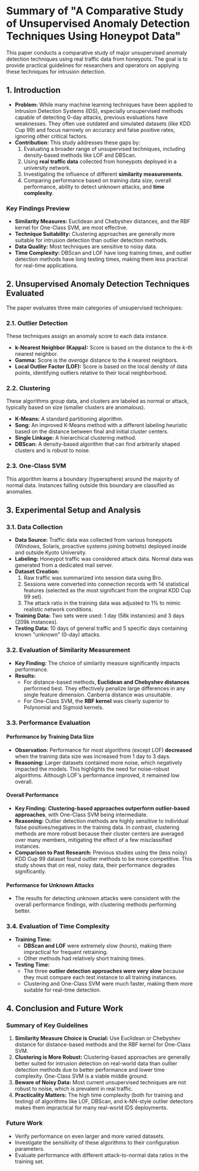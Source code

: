 # Summary of "A Comparative Study of Unsupervised Anomaly Detection Techniques Using Honeypot Data"

This paper conducts a comparative study of major unsupervised anomaly detection techniques using real traffic data from honeypots. The goal is to provide practical guidelines for researchers and operators on applying these techniques for intrusion detection.

## 1. Introduction

*   **Problem:** While many machine learning techniques have been applied to Intrusion Detection Systems (IDS), especially unsupervised methods capable of detecting 0-day attacks, previous evaluations have weaknesses. They often use outdated and simulated datasets (like KDD Cup 99) and focus narrowly on accuracy and false positive rates, ignoring other critical factors.
*   **Contribution:** This study addresses these gaps by:
    1.  Evaluating a broader range of unsupervised techniques, including density-based methods like LOF and DBScan.
    2.  Using **real traffic data** collected from honeypots deployed in a university network.
    3.  Investigating the influence of different **similarity measurements**.
    4.  Comparing performance based on training data size, overall performance, ability to detect unknown attacks, and **time complexity**.

### Key Findings Preview

*   **Similarity Measures:** Euclidean and Chebyshev distances, and the RBF kernel for One-Class SVM, are most effective.
*   **Technique Suitability:** Clustering approaches are generally more suitable for intrusion detection than outlier detection methods.
*   **Data Quality:** Most techniques are sensitive to noisy data.
*   **Time Complexity:** DBScan and LOF have long training times, and outlier detection methods have long testing times, making them less practical for real-time applications.

## 2. Unsupervised Anomaly Detection Techniques Evaluated

The paper evaluates three main categories of unsupervised techniques:

### 2.1. Outlier Detection

These techniques assign an anomaly score to each data instance.
*   **k-Nearest Neighbor (Kappa):** Score is based on the distance to the *k*-th nearest neighbor.
*   **Gamma:** Score is the *average* distance to the *k* nearest neighbors.
*   **Local Outlier Factor (LOF):** Score is based on the local density of data points, identifying outliers relative to their local neighborhood.

### 2.2. Clustering

These algorithms group data, and clusters are labeled as normal or attack, typically based on size (smaller clusters are anomalous).
*   **K-Means:** A standard partitioning algorithm.
*   **Song:** An improved K-Means method with a different labeling heuristic based on the distance between final and initial cluster centers.
*   **Single Linkage:** A hierarchical clustering method.
*   **DBScan:** A density-based algorithm that can find arbitrarily shaped clusters and is robust to noise.

### 2.3. One-Class SVM

This algorithm learns a boundary (hypersphere) around the majority of normal data. Instances falling outside this boundary are classified as anomalies.

## 3. Experimental Setup and Analysis

### 3.1. Data Collection

*   **Data Source:** Traffic data was collected from various honeypots (Windows, Solaris, proactive systems joining botnets) deployed inside and outside Kyoto University.
*   **Labeling:** Honeypot traffic was considered attack data. Normal data was generated from a dedicated mail server.
*   **Dataset Creation:**
    1.  Raw traffic was summarized into session data using Bro.
    2.  Sessions were converted into connection records with 14 statistical features (selected as the most significant from the original KDD Cup 99 set).
    3.  The attack ratio in the training data was adjusted to 1% to mimic realistic network conditions.
*   **Training Data:** Two sets were used: 1 day (58k instances) and 3 days (209k instances).
*   **Testing Data:** 10 days of general traffic and 5 specific days containing known "unknown" (0-day) attacks.

### 3.2. Evaluation of Similarity Measurement

*   **Key Finding:** The choice of similarity measure significantly impacts performance.
*   **Results:**
    *   For distance-based methods, **Euclidean and Chebyshev distances** performed best. They effectively penalize large differences in any single feature dimension. Canberra distance was unsuitable.
    *   For One-Class SVM, the **RBF kernel** was clearly superior to Polynomial and Sigmoid kernels.

### 3.3. Performance Evaluation

#### Performance by Training Data Size

*   **Observation:** Performance for most algorithms (except LOF) **decreased** when the training data size was increased from 1 day to 3 days.
*   **Reasoning:** Larger datasets contained more noise, which negatively impacted the models. This highlights the need for noise-robust algorithms. Although LOF's performance improved, it remained low overall.

#### Overall Performance

*   **Key Finding:** **Clustering-based approaches outperform outlier-based approaches**, with One-Class SVM being intermediate.
*   **Reasoning:** Outlier detection methods are highly sensitive to individual false positives/negatives in the training data. In contrast, clustering methods are more robust because their cluster centers are averaged over many members, mitigating the effect of a few misclassified instances.
*   **Comparison to Past Research:** Previous studies using the (less noisy) KDD Cup 99 dataset found outlier methods to be more competitive. This study shows that on real, noisy data, their performance degrades significantly.

#### Performance for Unknown Attacks

*   The results for detecting unknown attacks were consistent with the overall performance findings, with clustering methods performing better.

### 3.4. Evaluation of Time Complexity

*   **Training Time:**
    *   **DBScan and LOF** were extremely slow (hours), making them impractical for frequent retraining.
    *   Other methods had relatively short training times.
*   **Testing Time:**
    *   The three **outlier detection approaches were very slow** because they must compare each test instance to all training instances.
    *   Clustering and One-Class SVM were much faster, making them more suitable for real-time detection.

## 4. Conclusion and Future Work

### Summary of Key Guidelines

1.  **Similarity Measure Choice is Crucial:** Use Euclidean or Chebyshev distance for distance-based methods and the RBF kernel for One-Class SVM.
2.  **Clustering is More Robust:** Clustering-based approaches are generally better suited for intrusion detection on real-world data than outlier detection methods due to better performance and lower time complexity. One-Class SVM is a viable middle ground.
3.  **Beware of Noisy Data:** Most current unsupervised techniques are not robust to noise, which is prevalent in real traffic.
4.  **Practicality Matters:** The high time complexity (both for training and testing) of algorithms like LOF, DBScan, and k-NN-style outlier detectors makes them impractical for many real-world IDS deployments.

### Future Work

*   Verify performance on even larger and more varied datasets.
*   Investigate the sensitivity of these algorithms to their configuration parameters.
*   Evaluate performance with different attack-to-normal data ratios in the training set.
